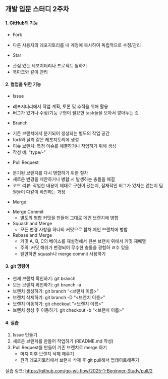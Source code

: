 ## 개발 입문 스터디 2주차

#### 1. GitHub의 기능
* Fork
- 다른 사용자의 레포지토리를 내 계정에 복사하여 독립적으로 수정/관리

* Star
- 관심 있는 레포지터리나 프로젝트 찜하기
- 북마크와 같이 관리

#### 2. 협업을 위한 기능
* Issue
- 레포지터리에서 작업 계획, 토론 및 추적을 위해 활용
- 버그가 있거나 수정/기능  구현이 필요한 task들을 모아서 쌓아두는 것

* Branch
- 기존 브랜치에서 분기되어 생성되는 별도의 작업 공간
- fork와 달리 같은 레포지토리에 생성
- 이슈 브랜치: 특정 이슈를 해결하거나 작업하기 위해 생성
- 작성 예: "type/<issue no.>-<brief explanation>"

* Pull Request
- 분기된 브랜치를 다시 병합하기 위한 절차
- 새로운 변경을 제안하거나 병합 시 발생하는 충돌을 해결
- 코드 리뷰: 작업한  내용이 제대로 구현이 됐는지, 잠재적인 버그가 있지는 않는지 팀원들이 다같이 확인하는 과정

* Merge
- Merge Commit
    + 별도의 병합 커밋을 만들어 그대로 메인 브랜치에 병합
- Squash and Merge
    + 모든 변경 사항을 하나의 커밋으로 합쳐 메인 브랜치에 병합
- Rebase and Merge
    + 커밋 A, B, C의 베이스를 재설정해서 원본 브랜치 위에서 커밋 재배열
    + 주의! 커밋 해쉬가 변경되어 무수한 충돌을 경험하 ㄹ수 있음
    + 웬만하면 squash나 merge commit 사용하기

#### 3. git 명령어
- 현재 브랜치 확인하기: git branch
- 모든 브랜치 확인하기: git branch -a
- 브랜치 생성하기: git branch “<브랜치 이름>”
- 브랜치 삭제하기: git branch -D “<브랜치 이름>”
- 브랜치 이동하기: git checkout “<브랜치 이름>”
- 브랜치 생성 후 이동하기: git checkout -b “<브랜치 이름>”

#### 4. 실습
1. Issue 만들기
2. 새로운 브랜치를 만들어 작업하기 (README.md 작성)
3. Pull Request를 만들어 기존 브랜치로 merge 하기
    - 머지 이후 브랜치 삭제 해주기
    - 원격 레포지토리에서 브랜치 삭제 후 git pull해서 업데이트해주기

실습 링크: https://github.com/go-wt-flow/2025-1-Beginner-Study/pull/2

